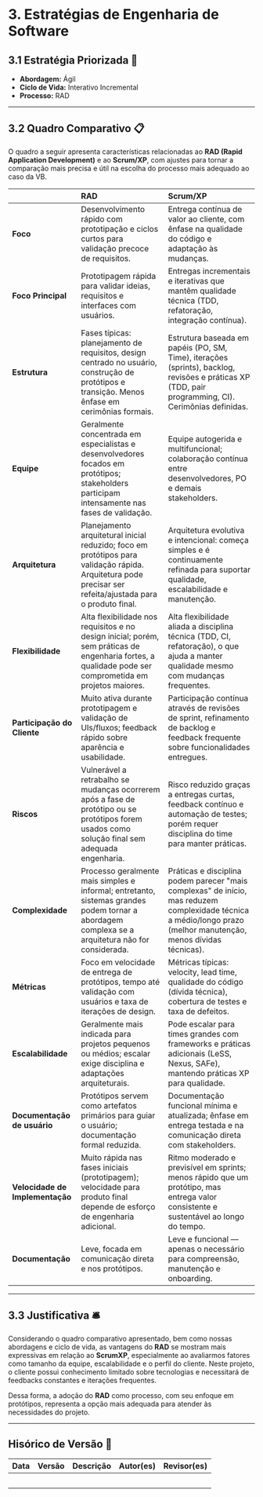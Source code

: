 # 3. **Estratégias de Engenharia de Software**

## 3.1 **Estratégia Priorizada** 📕

- **Abordagem:** Ágil
- **Ciclo de Vida:** Interativo Incremental
- **Processo:** RAD

---

## **3.2 Quadro Comparativo** 📋

O quadro a seguir apresenta características relacionadas ao **RAD (Rapid Application Development)** e ao **Scrum/XP**, com ajustes para tornar a comparação mais precisa e útil na escolha do processo mais adequado ao caso da VB.

|                                 | **RAD**                                                                                                                                                    | **Scrum/XP**                                                                                                                                                      |
| :------------------------------ | :--------------------------------------------------------------------------------------------------------------------------------------------------------- | :---------------------------------------------------------------------------------------------------------------------------------------------------------------- |
| **Foco**                        | Desenvolvimento rápido com prototipação e ciclos curtos para validação precoce de requisitos.                                                              | Entrega contínua de valor ao cliente, com ênfase na qualidade do código e adaptação às mudanças.                                                                  |
| **Foco Principal**              | Prototipagem rápida para validar ideias, requisitos e interfaces com usuários.                                                                             | Entregas incrementais e iterativas que mantêm qualidade técnica (TDD, refatoração, integração contínua).                                                          |
| **Estrutura**                   | Fases típicas: planejamento de requisitos, design centrado no usuário, construção de protótipos e transição. Menos ênfase em cerimônias formais.           | Estrutura baseada em papéis (PO, SM, Time), iterações (sprints), backlog, revisões e práticas XP (TDD, pair programming, CI). Cerimônias definidas.               |
| **Equipe**                      | Geralmente concentrada em especialistas e desenvolvedores focados em protótipos; stakeholders participam intensamente nas fases de validação.              | Equipe autogerida e multifuncional; colaboração contínua entre desenvolvedores, PO e demais stakeholders.                                                         |
| **Arquitetura**                 | Planejamento arquitetural inicial reduzido; foco em protótipos para validação rápida. Arquitetura pode precisar ser refeita/ajustada para o produto final. | Arquitetura evolutiva e intencional: começa simples e é continuamente refinada para suportar qualidade, escalabilidade e manutenção.                              |
| **Flexibilidade**               | Alta flexibilidade nos requisitos e no design inicial; porém, sem práticas de engenharia fortes, a qualidade pode ser comprometida em projetos maiores.    | Alta flexibilidade aliada a disciplina técnica (TDD, CI, refatoração), o que ajuda a manter qualidade mesmo com mudanças frequentes.                              |
| **Participação do Cliente**     | Muito ativa durante prototipagem e validação de UIs/fluxos; feedback rápido sobre aparência e usabilidade.                                                 | Participação contínua através de revisões de sprint, refinamento de backlog e feedback frequente sobre funcionalidades entregues.                                 |
| **Riscos**                      | Vulnerável a retrabalho se mudanças ocorrerem após a fase de protótipo ou se protótipos forem usados como solução final sem adequada engenharia.           | Risco reduzido graças a entregas curtas, feedback contínuo e automação de testes; porém requer disciplina do time para manter práticas.                           |
| **Complexidade**                | Processo geralmente mais simples e informal; entretanto, sistemas grandes podem tornar a abordagem complexa se a arquitetura não for considerada.          | Práticas e disciplina podem parecer "mais complexas" de início, mas reduzem complexidade técnica a médio/longo prazo (melhor manutenção, menos dívidas técnicas). |
| **Métricas**                    | Foco em velocidade de entrega de protótipos, tempo até validação com usuários e taxa de iterações de design.                                               | Métricas típicas: velocity, lead time, qualidade do código (dívida técnica), cobertura de testes e taxa de defeitos.                                              |
| **Escalabilidade**              | Geralmente mais indicada para projetos pequenos ou médios; escalar exige disciplina e adaptações arquiteturais.                                            | Pode escalar para times grandes com frameworks e práticas adicionais (LeSS, Nexus, SAFe), mantendo práticas XP para qualidade.                                    |
| **Documentação de usuário**     | Protótipos servem como artefatos primários para guiar o usuário; documentação formal reduzida.                                                             | Documentação funcional mínima e atualizada; ênfase em entrega testada e na comunicação direta com stakeholders.                                                   |
| **Velocidade de Implementação** | Muito rápida nas fases iniciais (prototipagem); velocidade para produto final depende de esforço de engenharia adicional.                                  | Ritmo moderado e previsível em sprints; menos rápido que um protótipo, mas entrega valor consistente e sustentável ao longo do tempo.                             |
| **Documentação**                | Leve, focada em comunicação direta e nos protótipos.                                                                                                       | Leve e funcional — apenas o necessário para compreensão, manutenção e onboarding.                                                                                 |

---

## **3.3 Justificativa** 🛎️

Considerando o quadro comparativo apresentado, bem como nossas abordagens e ciclo de vida, as vantagens do **RAD** se mostram mais expressivas em relação ao **ScrumXP**, especialmente ao avaliarmos fatores como tamanho da equipe, escalabilidade e o perfil do cliente. Neste projeto, o cliente possui conhecimento limitado sobre tecnologias e necessitará de feedbacks constantes e iterações frequentes.

Dessa forma, a adoção do **RAD** como processo, com seu enfoque em protótipos, representa a opção mais adequada para atender às necessidades do projeto.

---

## **Hisórico de Versão** 🔄

| Data       | Versão | Descrição                                         | Autor(es)        | Revisor(es)     |
|------------|--------|---------------------------------------------------|------------------|-----------------|
|            |        |                                                   |                  |                 |
|            |        |                                                   |                  |                 |
|            |        |                                                   |                  |                 |
|            |        |                                                   |                  |                 |
|            |        |                                                   |                  |                 |

